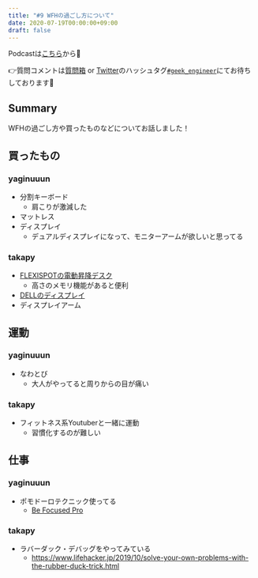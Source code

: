 ```yaml
---
title: "#9 WFHの過ごし方について"
date: 2020-07-19T00:00:00+09:00
draft: false
---
```


Podcastは[こちら](https://anchor.fm/geek-engineer-future/)から🎵

👉質問コメントは[質問箱](https://peing.net/ja/04affd1e18a05d/message) or [Twitter](https://twitter.com/)のハッシュタグ[`#geek_engineer`](https://twitter.com/search?q=%23geek_engineer)にてお待ちしております📮

## Summary

WFHの過ごし方や買ったものなどについてお話しました！

## 買ったもの

### yaginuuun
- 分割キーボード
    - 肩こりが激減した
- マットレス
- ディスプレイ
    - デュアルディスプレイになって、モニターアームが欲しいと思ってる

### takapy
- [FLEXISPOTの電動昇降デスク](https://flexispot.jp/)
    - 高さのメモリ機能があると便利
- [DELLのディスプレイ](https://www.dell.com/ja-jp/shop/dell-%E3%83%87%E3%82%B8%E3%82%BF%E3%83%AB%E3%83%8F%E3%82%A4%E3%82%A8%E3%83%B3%E3%83%89%E3%82%B7%E3%83%AA%E3%83%BC%E3%82%BA-u2520d-25%E3%82%A4%E3%83%B3%E3%83%81-hdr-usb-c-%E3%83%A2%E3%83%8B%E3%82%BF%E3%83%BC/apd/210-avko/%E3%83%A2%E3%83%8B%E3%82%BF%E3%83%BC-%E3%83%A2%E3%83%8B%E3%82%BF%E3%83%BC%E3%82%A2%E3%82%AF%E3%82%BB%E3%82%B5%E3%83%AA%E3%83%BC)
- ディスプレイアーム

## 運動

### yaginuuun
- なわとび
    - 大人がやってると周りからの目が痛い

### takapy
- フィットネス系Youtuberと一緒に運動
    - 習慣化するのが難しい

## 仕事

### yaginuuun
- ポモドーロテクニック使ってる
    - [Be Focused Pro](https://apps.apple.com/jp/app/be-focused-pro-focus-timer/id961632517?mt=12)

### takapy
- ラバーダック・デバッグをやってみている
    - https://www.lifehacker.jp/2019/10/solve-your-own-problems-with-the-rubber-duck-trick.html
